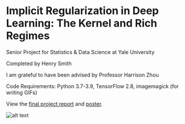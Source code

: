 # Implicit Regularization in Deep Learning: The Kernel and Rich Regimes

Senior Project for Statistics &amp; Data Science at Yale University

Completed by Henry Smith

I am grateful to have been advised by Professor Harrison Zhou

Code Requirements: Python 3.7-3.9, TensorFlow 2.8, imagemagick (for writing GIFs)

View the [final project report](https://github.com/smithhenryd/NN-Kernel-and-Rich-Regimes/blob/main/Report/S%26DS_492_report_final_Henry_Smith.pdf) and [poster](https://github.com/smithhenryd/NN-Kernel-and-Rich-Regimes/blob/main/Poster/S%26DS_492_poster_final_Henry_Smith.pdf).

![alt text](https://github.com/smithhenryd/NN-Kernel-and-Rich-Regimes/blob/main/Imgs/Linearized_Model/linearized_model.gif)
